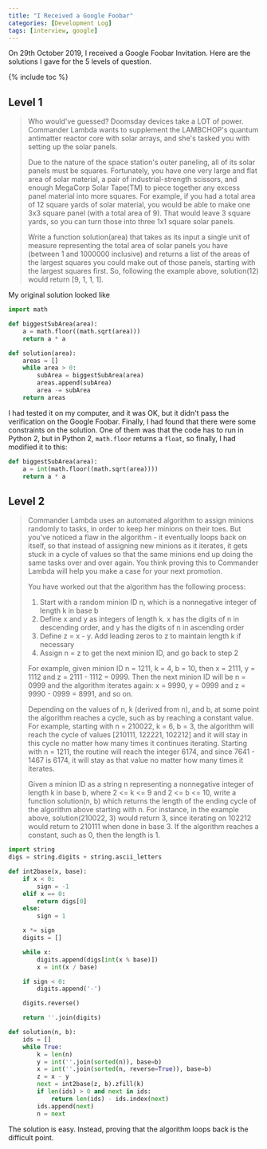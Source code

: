 ```yaml
---
title: "I Received a Google Foobar"
categories: [Development Log]
tags: [interview, google]
---
```


On 29th October 2019, I received a Google Foobar Invitation. Here are the solutions I gave for the 5 levels of question.

{% include toc %}

## Level 1

> Who would've guessed? Doomsday devices take a LOT of power. Commander Lambda wants to supplement the LAMBCHOP's quantum antimatter reactor core with solar arrays, and she's tasked you with setting up the solar panels. 
>
> Due to the nature of the space station's outer paneling, all of its solar panels must be squares. Fortunately, you have one very large and flat area of solar material, a pair of industrial-strength scissors, and enough MegaCorp Solar Tape(TM) to piece together any excess panel material into more squares. For example, if you had a total area of 12 square yards of solar material, you would be able to make one 3x3 square panel (with a total area of 9). That would leave 3 square yards, so you can turn those into three 1x1 square solar panels.
>
> Write a function solution(area) that takes as its input a single unit of measure representing the total area of solar panels you have (between 1 and 1000000 inclusive) and returns a list of the areas of the largest squares you could make out of those panels, starting with the largest squares first. So, following the example above, solution(12) would return [9, 1, 1, 1].

My original solution looked like

```python
import math

def biggestSubArea(area):
    a = math.floor((math.sqrt(area)))
    return a * a

def solution(area):
    areas = []
    while area > 0:
        subArea = biggestSubArea(area)
        areas.append(subArea)
        area -= subArea
    return areas
```

I had tested it on my computer, and it was OK, but it didn't pass the verification on the Google Foobar. Finally, I had found that there were some constraints on the solution. One of them was that the code has to run in Python 2, but in Python 2, `math.floor` returns a `float`, so finally, I had modified it to this:

```python
def biggestSubArea(area):
    a = int(math.floor((math.sqrt(area))))
    return a * a
```

## Level 2

> Commander Lambda uses an automated algorithm to assign minions randomly to tasks, in order to keep her minions on their toes. But you've noticed a flaw in the algorithm - it eventually loops back on itself, so that instead of assigning new minions as it iterates, it gets stuck in a cycle of values so that the same minions end up doing the same tasks over and over again. You think proving this to Commander Lambda will help you make a case for your next promotion. 
>
> You have worked out that the algorithm has the following process: 
>
> 1) Start with a random minion ID n, which is a nonnegative integer of length k in base b  
> 2) Define x and y as integers of length k.  x has the digits of n in descending order, and y has the digits of n in ascending order  
> 3) Define z = x - y.  Add leading zeros to z to maintain length k if necessary  
> 4) Assign n = z to get the next minion ID, and go back to step 2  
> 
> For example, given minion ID n = 1211, k = 4, b = 10, then x = 2111, y = 1112 and z = 2111 - 1112 = 0999. Then the next minion ID will be n = 0999 and the algorithm iterates again: x = 9990, y = 0999 and z = 9990 - 0999 = 8991, and so on.
> 
> Depending on the values of n, k (derived from n), and b, at some point the algorithm reaches a cycle, such as by reaching a constant value. For example, starting with n = 210022, k = 6, b = 3, the algorithm will reach the cycle of values [210111, 122221, 102212] and it will stay in this cycle no matter how many times it continues iterating. Starting with n = 1211, the routine will reach the integer 6174, and since 7641 - 1467 is 6174, it will stay as that value no matter how many times it iterates.
>
> Given a minion ID as a string n representing a nonnegative integer of length k in base b, where 2 <= k <= 9 and 2 <= b <= 10, write a function solution(n, b) which returns the length of the ending cycle of the algorithm above starting with n. For instance, in the example above, solution(210022, 3) would return 3, since iterating on 102212 would return to 210111 when done in base 3. If the algorithm reaches a constant, such as 0, then the length is 1.

```python
import string
digs = string.digits + string.ascii_letters

def int2base(x, base):
    if x < 0:
        sign = -1
    elif x == 0:
        return digs[0]
    else:
        sign = 1

    x *= sign
    digits = []

    while x:
        digits.append(digs[int(x % base)])
        x = int(x / base)

    if sign < 0:
        digits.append('-')

    digits.reverse()

    return ''.join(digits)

def solution(n, b):
    ids = []
    while True:
        k = len(n)
        y = int(''.join(sorted(n)), base=b)
        x = int(''.join(sorted(n, reverse=True)), base=b)
        z = x - y
        next = int2base(z, b).zfill(k)
        if len(ids) > 0 and next in ids:
            return len(ids) - ids.index(next)
        ids.append(next)
        n = next
```

The solution is easy. Instead, proving that the algorithm loops back is the difficult point.
